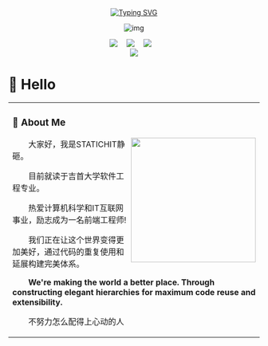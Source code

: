 <div align="center">
  <!-- dynamic typing effect 动态打字效果 -->
  <div align="center">
    <a href="https://blog.sunguoqi.com/">
      <img src="https://readme-typing-svg.demolab.com?font=Fira+Code&pause=1000&width=435&lines=console.log(%22Hello%2C%20World%22);欢迎来到STATICHIT静砸的主页!!&center=true&size=27" alt="Typing SVG" />
    </a>
  </div>

<!--miku代码动图-->
  
<div align=center>
  
 ![img](http://dl.weshineapp.com/gif/20170103/baef1dfb8895ef3d998fb683347bafa1.gif?id=baef1dfb8895ef3d998fb683347bafa1)
</div>
  

  <!-- profile logo 个人资料徽标 -->
  <div align="center">
    <a href="https://blog.csdn.net/m0_62742402/"><img src="https://img.shields.io/badge/CSDN-论坛-fc5531" /></a>&emsp;
    <a href="https://space.bilibili.com/21936006/"><img src="https://img.shields.io/badge/Bilibili-B站-ff69b4" /></a>&emsp;
    <a href="https://www.zhihu.com/people/sa-jiao-xiao-neng-shou-80/"><img src="https://img.shields.io/badge/Zhihu-知乎-blue" /></a>&emsp;
  </div>

<!-- Snake Code Contribution Map 贪吃蛇代码贡献图 -->
  <img src="https://cdn.jsdelivr.net/gh/sun0225SUN/sun0225SUN/profile-snake-contrib/github-contribution-grid-snake-dark.svg" />
  
</div>

#  🙋 Hello
<table>
<tr><td>

<!-- About me 关于我 -->
### 🤺 About Me
  
<img align="right" width="250" src="https://cdn.jsdelivr.net/gh/sun0225SUN/sun0225SUN/assets/images/hi.gif" />

<p>&emsp;&emsp;大家好，我是STATICHIT静砸。</p>
<p>&emsp;&emsp;目前就读于吉首大学软件工程专业。</p>
<p>&emsp;&emsp;热爱计算机科学和IT互联网事业，励志成为一名前端工程师!</p>
<p>&emsp;&emsp;我们正在让这个世界变得更加美好，通过代码的重复使用和延展构建完美体系。</p>
<p><strong>&emsp;&emsp;We're making the world a better place. Through constructing elegant hierarchies for maximum code reuse and extensibility.</strong></p>
<p>&emsp;&emsp;不努力怎么配得上心动的人</p>

</td></tr>
</table>
 <!--
<div align="center"> <img src="https://github-profile-trophy.vercel.app/?username=STATICHIT" /> </div>
<div align="center"> <img src="https://github-readme-streak-stats.herokuapp.com/?user=STATICHIT" /> </div>
<div align="center"> <img src="https://stats.justsong.cn/api/csdn?id=m0_62742402"> </div>
-->
